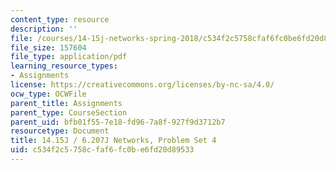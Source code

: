 ```yaml
---
content_type: resource
description: ''
file: /courses/14-15j-networks-spring-2018/c534f2c5758cfaf6fc0be6fd20d89533_MIT14_15JS18_ps4.pdf
file_size: 157604
file_type: application/pdf
learning_resource_types:
- Assignments
license: https://creativecommons.org/licenses/by-nc-sa/4.0/
ocw_type: OCWFile
parent_title: Assignments
parent_type: CourseSection
parent_uid: bfb01f55-7e18-fd96-7a8f-927f9d3712b7
resourcetype: Document
title: 14.15J / 6.207J Networks, Problem Set 4
uid: c534f2c5-758c-faf6-fc0b-e6fd20d89533
---
```

